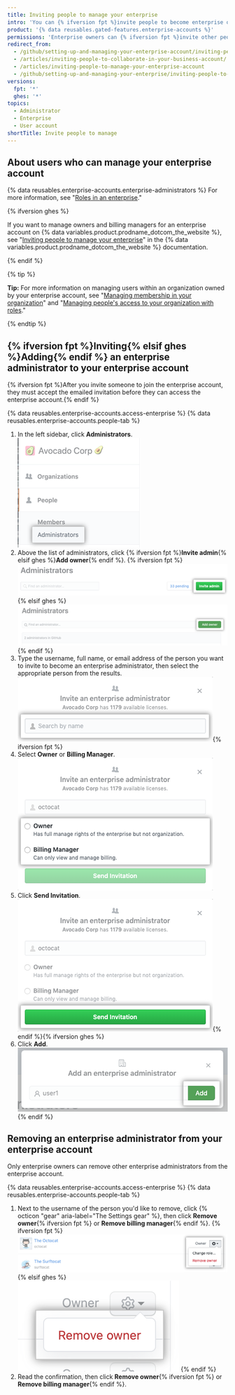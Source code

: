 ```yaml
---
title: Inviting people to manage your enterprise
intro: 'You can {% ifversion fpt %}invite people to become enterprise owners or billing managers for{% elsif ghes %}add enterprise owners to{% endif %} your enterprise account. You can also remove enterprise owners {% ifversion fpt %}or billing managers {% endif %}who no longer need access to the enterprise account.'
product: '{% data reusables.gated-features.enterprise-accounts %}'
permissions: 'Enterprise owners can {% ifversion fpt %}invite other people to become{% elsif ghes %}add{% endif %} additional enterprise administrators.'
redirect_from:
  - /github/setting-up-and-managing-your-enterprise-account/inviting-people-to-manage-your-enterprise-account
  - /articles/inviting-people-to-collaborate-in-your-business-account/
  - /articles/inviting-people-to-manage-your-enterprise-account
  - /github/setting-up-and-managing-your-enterprise/inviting-people-to-manage-your-enterprise
versions:
  fpt: '*'
  ghes: '*'
topics:
  - Administrator
  - Enterprise
  - User account
shortTitle: Invite people to manage
---
```


## About users who can manage your enterprise account

{% data reusables.enterprise-accounts.enterprise-administrators %} For more information, see "[Roles in an enterprise](/github/setting-up-and-managing-your-enterprise/roles-in-an-enterprise)."

{% ifversion ghes %}

If you want to manage owners and billing managers for an enterprise account on {% data variables.product.prodname_dotcom_the_website %}, see "[Inviting people to manage your enterprise](/free-pro-team@latest/github/setting-up-and-managing-your-enterprise/managing-users-in-your-enterprise/inviting-people-to-manage-your-enterprise)" in the {% data variables.product.prodname_dotcom_the_website %} documentation.

{% endif %}

{% tip %}

**Tip:** For more information on managing users within an organization owned by your enterprise account, see "[Managing membership in your organization](/articles/managing-membership-in-your-organization)" and "[Managing people's access to your organization with roles](/articles/managing-peoples-access-to-your-organization-with-roles)."

{% endtip %}

## {% ifversion fpt %}Inviting{% elsif ghes %}Adding{% endif %} an enterprise administrator to your enterprise account

{% ifversion fpt %}After you invite someone to join the enterprise account, they must accept the emailed invitation before they can access the enterprise account.{% endif %}

{% data reusables.enterprise-accounts.access-enterprise %}
{% data reusables.enterprise-accounts.people-tab %}
1. In the left sidebar, click **Administrators**. ![Administrators tab in the left sidebar](/assets/images/help/business-accounts/administrators-tab.png)
1. Above the list of administrators, click {% ifversion fpt %}**Invite admin**{% elsif ghes %}**Add owner**{% endif %}.
  {% ifversion fpt %}
  !["Invite admin" button above the list of enterprise owners](/assets/images/help/business-accounts/invite-admin-button.png)
  {% elsif ghes %}
  !["Add owner" button above the list of enterprise owners](/assets/images/help/business-accounts/add-owner-button.png)
  {% endif %}
1. Type the username, full name, or email address of the person you want to invite to become an enterprise administrator, then select the appropriate person from the results. ![Modal box with field to type a person's username, full name, or email address, and Invite button](/assets/images/help/business-accounts/invite-admins-modal-button.png){% ifversion fpt %}
1. Select **Owner** or **Billing Manager**. ![Modal box with role choices](/assets/images/help/business-accounts/invite-admins-roles.png)
1. Click **Send Invitation**. ![Send invitation button](/assets/images/help/business-accounts/invite-admins-send-invitation.png){% endif %}{% ifversion ghes %}
1. Click **Add**. !["Add" button](/assets/images/help/business-accounts/add-administrator-add-button.png){% endif %}

## Removing an enterprise administrator from your enterprise account

Only enterprise owners can remove other enterprise administrators from the enterprise account.

{% data reusables.enterprise-accounts.access-enterprise %}
{% data reusables.enterprise-accounts.people-tab %}
1. Next to the username of the person you'd like to remove, click {% octicon "gear" aria-label="The Settings gear" %}, then click **Remove owner**{% ifversion fpt %} or **Remove billing manager**{% endif %}.
  {% ifversion fpt %}
  ![Settings gear with menu option to remove an enterprise administrator](/assets/images/help/business-accounts/remove-admin.png)
  {% elsif ghes %}
  ![Settings gear with menu option to remove an enterprise administrator](/assets/images/help/business-accounts/ghes-remove-owner.png)
  {% endif %}
1. Read the confirmation, then click **Remove owner**{% ifversion fpt %} or **Remove billing manager**{% endif %}.
